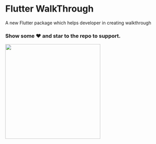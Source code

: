 # Flutter WalkThrough

A new Flutter package which helps developer in creating walkthrough

### Show some :heart: and star to the repo to support.

<img src='ss1.png' height="300em"/>
